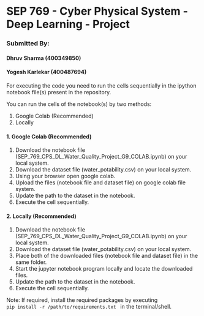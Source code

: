 # SEP 769 - Cyber Physical System - Deep Learning - Project

### Submitted By:
#### Dhruv Sharma (400349850)
#### Yogesh Karlekar (400487694)

For executing the code you need to run the cells sequentially in the ipython notebook file(s) present in the repository.

You can run the cells of the notebook(s) by two methods:
1. Google Colab (Recommended)
2. Locally

#### 1. Google Colab (Recommended)
1. Download the notebook file (SEP_769_CPS_DL_Water_Quality_Project_G9_COLAB.ipynb) on your local system.
2. Download the dataset file (water_potability.csv) on your local system.
3. Using your browser open google colab.
4. Upload the files (notebook file and dataset file) on google colab file system.
5. Update the path to the dataset in the notebook.
6. Execute the cell sequentially.

#### 2. Locally (Recommended)
1. Download the notebook file (SEP_769_CPS_DL_Water_Quality_Project_G9_COLAB.ipynb) on your local system.
2. Download the dataset file (water_potability.csv) on your local system.
3. Place both of the downloaded files (notebook file and dataset file) in the same folder.
4. Start the jupyter notebook program locally and locate the downloaded files.
5. Update the path to the dataset in the notebook.
6. Execute the cell sequentially.

Note: If required, install the required packages by executing <code> pip install -r /path/to/requirements.txt </code> in the terminal/shell.

